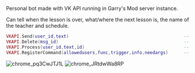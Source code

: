 Personal bot made with VK API running in Garry's Mod server instance.

Can tell when the lesson is over, what/where the next lesson is, the name of the teacher and schedule.

```lua
VKAPI.Send(user_id,text)											-- Sends message
VKAPI.Delete(msg_id)												-- Deletes message
VKAPI.Process(user_id,text,id)										-- VK API processing
VKAPI.RegisterCommand(allowedusers,func,trigger,info,needargs)		-- Registers command
```

![chrome_pq3CwJTJ1L](https://user-images.githubusercontent.com/5685050/140619152-67ed5d3a-3e03-4db5-96f1-f7e2172ae978.png)
![chrome_JRtdwWa8RP](https://user-images.githubusercontent.com/5685050/140619155-ecd458bd-93d4-4e03-b496-ba42216eda11.png)
